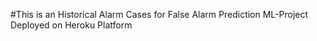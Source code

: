 #This is an Historical Alarm Cases for False Alarm Prediction ML-Project Deployed on Heroku Platform